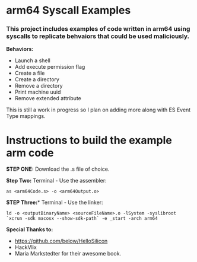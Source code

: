 # arm64 Syscall Examples
### This project includes examples of code written in arm64 using syscalls to replicate behvaiors that could be used maliciously. 

**Behaviors:**
- Launch a shell
- Add execute permission flag
- Create a file
- Create a directory
- Remove a directory
- Print machine uuid
- Remove extended attribute

This is still a work in progress so I plan on adding more along with ES Event Type mappings. 

# Instructions to build the example arm code

**STEP ONE:**
Download the .s file of choice.

**Step Two:**
Terminal - Use the assembler:
```shell
as <arm64Code.s> -o <arm64Output.o>
```

**STEP Three:***
Terminal - Use the linker:
```shell
ld -o <outputBinaryName> <sourceFileName>.o -lSystem -syslibroot `xcrun -sdk macosx --show-sdk-path` -e _start -arch arm64
```
**Special Thanks to:**
- https://github.com/below/HelloSilicon
- HackVlix
- Maria Markstedter for their awesome book. 
